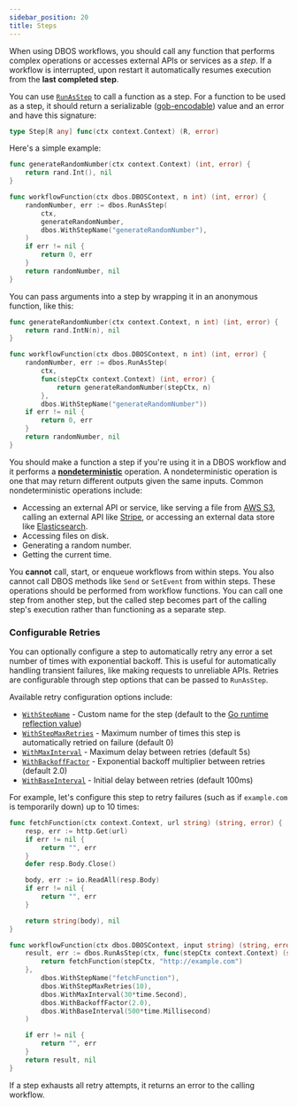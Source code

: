```yaml
---
sidebar_position: 20
title: Steps
---
```


When using DBOS workflows, you should call any function that performs complex operations or accesses external APIs or services as a _step_.
If a workflow is interrupted, upon restart it automatically resumes execution from the **last completed step**.

You can use [`RunAsStep`](../reference/workflows-steps#runasstep) to call a function as a step.
For a function to be used as a step, it should return a serializable ([gob-encodable](https://pkg.go.dev/encoding/gob)) value and an error and have this signature:

```go
type Step[R any] func(ctx context.Context) (R, error)
```

Here's a simple example:

```go
func generateRandomNumber(ctx context.Context) (int, error) {
	return rand.Int(), nil
}

func workflowFunction(ctx dbos.DBOSContext, n int) (int, error) {
	randomNumber, err := dbos.RunAsStep(
        ctx,
		generateRandomNumber,
		dbos.WithStepName("generateRandomNumber"),
	)
	if err != nil {
		return 0, err
	}
	return randomNumber, nil
}
```

You can pass arguments into a step by wrapping it in an anonymous function, like this:

```go
func generateRandomNumber(ctx context.Context, n int) (int, error) {
	return rand.IntN(n), nil
}

func workflowFunction(ctx dbos.DBOSContext, n int) (int, error) {
	randomNumber, err := dbos.RunAsStep(
		ctx,
		func(stepCtx context.Context) (int, error) {
			return generateRandomNumber(stepCtx, n)
		},
		dbos.WithStepName("generateRandomNumber"))
	if err != nil {
		return 0, err
	}
	return randomNumber, nil
}
```

You should make a function a step if you're using it in a DBOS workflow and it performs a [**nondeterministic**](../tutorials/workflow-tutorial.md#determinism) operation.
A nondeterministic operation is one that may return different outputs given the same inputs.
Common nondeterministic operations include:

- Accessing an external API or service, like serving a file from [AWS S3](https://aws.amazon.com/s3/), calling an external API like [Stripe](https://stripe.com/), or accessing an external data store like [Elasticsearch](https://www.elastic.co/elasticsearch/).
- Accessing files on disk.
- Generating a random number.
- Getting the current time.

You **cannot** call, start, or enqueue workflows from within steps.
You also cannot call DBOS methods like `Send` or `SetEvent` from within steps.
These operations should be performed from workflow functions.
You can call one step from another step, but the called step becomes part of the calling step's execution rather than functioning as a separate step.

### Configurable Retries

You can optionally configure a step to automatically retry any error a set number of times with exponential backoff.
This is useful for automatically handling transient failures, like making requests to unreliable APIs.
Retries are configurable through step options that can be passed to `RunAsStep`.

Available retry configuration options include:
- [`WithStepName`](../reference/workflows-steps#withstepname) - Custom name for the step (default to the [Go runtime reflection value](https://pkg.go.dev/runtime#FuncForPC))
- [`WithStepMaxRetries`](../reference/workflows-steps#withstepmaxretries) - Maximum number of times this step is automatically retried on failure (default 0)
- [`WithMaxInterval`](../reference/workflows-steps#withmaxinterval) - Maximum delay between retries (default 5s)
- [`WithBackoffFactor`](../reference/workflows-steps#withbackofffactor) - Exponential backoff multiplier between retries (default 2.0)
- [`WithBaseInterval`](../reference/workflows-steps#withbaseinterval) - Initial delay between retries (default 100ms)

For example, let's configure this step to retry failures (such as if `example.com` is temporarily down) up to 10 times:

```go
func fetchFunction(ctx context.Context, url string) (string, error) {
    resp, err := http.Get(url)
    if err != nil {
        return "", err
    }
    defer resp.Body.Close()

    body, err := io.ReadAll(resp.Body)
    if err != nil {
        return "", err
    }

    return string(body), nil
}

func workflowFunction(ctx dbos.DBOSContext, input string) (string, error) {
    result, err := dbos.RunAsStep(ctx, func(stepCtx context.Context) (string, error) {
        return fetchFunction(stepCtx, "http://example.com")
    },
        dbos.WithStepName("fetchFunction"),
        dbos.WithStepMaxRetries(10),
        dbos.WithMaxInterval(30*time.Second),
        dbos.WithBackoffFactor(2.0),
        dbos.WithBaseInterval(500*time.Millisecond)
    )

    if err != nil {
        return "", err
    }
    return result, nil
}
```

If a step exhausts all retry attempts, it returns an error to the calling workflow.